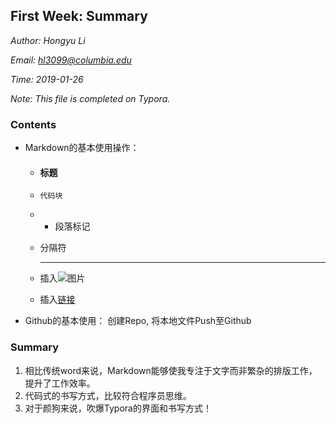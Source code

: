 ## First Week: Summary

*Author: Hongyu Li*

*Email: <hl3099@columbia.edu>*

*Time: 2019-01-26*

*Note: This file is completed on Typora.*





### Contents

* Markdown的基本使用操作：

  * #### 标题

  * `代码块`

  * - 段落标记

  * 分隔符

    ------

  * 插入![图片](./TW_logo.jpg)

  * 插入[链接](https://cdn-images-1.medium.com/max/1600/1*cN1HQPsytqsTGYPAr__Xew.jpeg)

* Github的基本使用： 创建Repo, 将本地文件Push至Github







### Summary

1. 相比传统word来说，Markdown能够使我专注于文字而非繁杂的排版工作，提升了工作效率。
2. 代码式的书写方式，比较符合程序员思维。
3. 对于颜狗来说，吹爆Typora的界面和书写方式！



